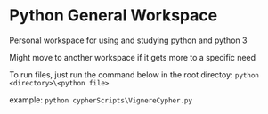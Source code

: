 # Python General Workspace
Personal workspace for using and studying python and python 3

Might move to another workspace if it gets more to a specific need

To run files, just run the command below in the root directoy:
`python <directory>\<python file>`

example:
`python cypherScripts\VignereCypher.py`